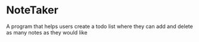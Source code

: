 # NoteTaker
A program that helps users create a todo list where they can add and delete as many notes as they would like
